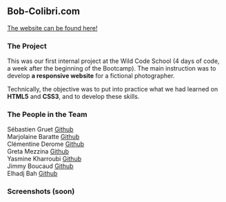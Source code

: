 ## Bob-Colibri.com
[The website can be found here!](https://sebg-prog.github.io/Bob-Colibri.com/)

### The Project
This was our first internal project at the Wild Code School (4 days of code, a week after the beginning of the Bootcamp). The main instruction was to develop **a responsive website** for a fictional photographer.

Technically, the objective was to put into practice what we had learned on **HTML5** and **CSS3**, and to develop these skills.

### The People in the Team
Sébastien Gruet [Github](https://github.com/SebG-prog)  
Marjolaine Baratte  [Github](https://github.com/marjowolff)  
Clémentine Derome [Github](https://github.com/clemderome)  
Greta Mezzina [Github](https://github.com/gretamezzina)  
Yasmine Kharroubi [Github](https://github.com/mineyas)  
Jimmy Boucaud [Github](https://github.com/Jimbeck2403)  
Elhadj Bah [Github](https://github.com/Elhadj75BAH)  

### Screenshots (soon)
